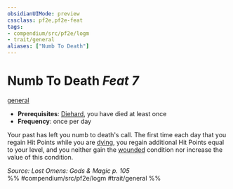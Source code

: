 ```yaml
---
obsidianUIMode: preview
cssclass: pf2e,pf2e-feat
tags:
- compendium/src/pf2e/logm
- trait/general
aliases: ["Numb To Death"]
---
```

# Numb To Death  *Feat 7*  
[general](general.md "General Feat Trait")  

- **Prerequisites**: [Diehard](diehard.md), you have died at least once
- **Frequency**: once per day

Your past has left you numb to death's call. The first time each day that you regain Hit Points while you are [dying](conditions.md#Dying), you regain additional Hit Points equal to your level, and you neither gain the [wounded](conditions.md#Wounded) condition nor increase the value of this condition.

*Source: Lost Omens: Gods & Magic p. 105*  
%% #compendium/src/pf2e/logm #trait/general %%